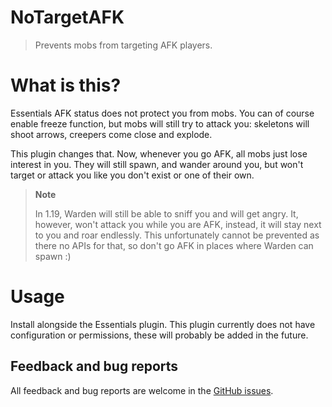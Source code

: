 # NoTargetAFK

> Prevents mobs from targeting AFK players.

# What is this?

Essentials AFK status does not protect you from mobs. You can of course enable
freeze function, but mobs will still try to attack you: skeletons will shoot
arrows, creepers come close and explode.

This plugin changes that. Now, whenever you go AFK, all mobs just lose 
interest in you. They will still spawn, and wander around you, but won't 
target or attack you like you don't exist or one of their own.

> **Note**
>
> In 1.19, Warden will still be able to sniff you and will get angry. It,
> however, won't attack you while you are AFK, instead, it will stay next to
> you and roar endlessly. This unfortunately cannot be prevented as there no
> APIs for that, so don't go AFK in places where Warden can spawn :)

# Usage

Install alongside the Essentials plugin. This plugin currently does not have
configuration or permissions, these will probably be added in the future.

## Feedback and bug reports

All feedback and bug reports are welcome in the [GitHub issues][issues].

[issues]: https://github.com/Brawaru/NoTargetAFK/issues